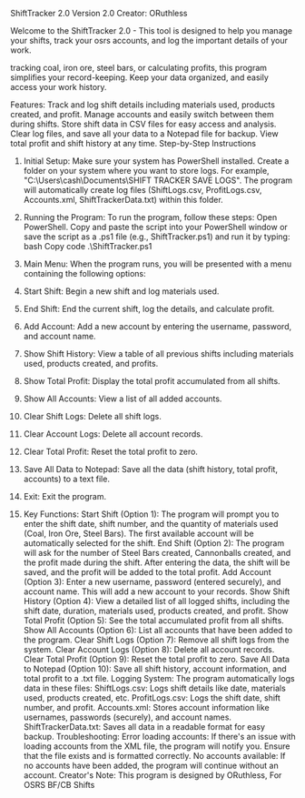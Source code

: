ShiftTracker 2.0
Version 2.0
Creator: ORuthless

Welcome to the ShiftTracker 2.0 - This tool is designed to help you manage your shifts, track your osrs accounts, and log the important details of your work. 

tracking coal, iron ore, steel bars, or calculating profits, 
this program simplifies your record-keeping. Keep your data organized, and easily access your work history.

Features:
Track and log shift details including materials used, products created, and profit.
Manage accounts and easily switch between them during shifts.
Store shift data in CSV files for easy access and analysis.
Clear log files, and save all your data to a Notepad file for backup.
View total profit and shift history at any time.
Step-by-Step Instructions
1. Initial Setup:
Make sure your system has PowerShell installed.
Create a folder on your system where you want to store logs. For example, "C:\Users\cash\Documents\SHIFT TRACKER SAVE LOGS".
The program will automatically create log files (ShiftLogs.csv, ProfitLogs.csv, Accounts.xml, ShiftTrackerData.txt) within this folder.

3. Running the Program:
To run the program, follow these steps:
Open PowerShell.
Copy and paste the script into your PowerShell window or save the script as a .ps1 file (e.g., ShiftTracker.ps1) and run it by typing:
bash
Copy code
.\ShiftTracker.ps1

3. Main Menu:
When the program runs, you will be presented with a menu containing the following options:

1. Start Shift: Begin a new shift and log materials used.
2. End Shift: End the current shift, log the details, and calculate profit.
3. Add Account: Add a new account by entering the username, password, and account name.
4. Show Shift History: View a table of all previous shifts including materials used, products created, and profits.
5. Show Total Profit: Display the total profit accumulated from all shifts.
6. Show All Accounts: View a list of all added accounts.
7. Clear Shift Logs: Delete all shift logs.
8. Clear Account Logs: Delete all account records.
9. Clear Total Profit: Reset the total profit to zero.
10. Save All Data to Notepad: Save all the data (shift history, total profit, accounts) to a text file.
11. Exit: Exit the program.
  
4. Key Functions:
Start Shift (Option 1):
The program will prompt you to enter the shift date, shift number, and the quantity of materials used (Coal, Iron Ore, Steel Bars).
The first available account will be automatically selected for the shift.
End Shift (Option 2):
The program will ask for the number of Steel Bars created, Cannonballs created, and the profit made during the shift.
After entering the data, the shift will be saved, and the profit will be added to the total profit.
Add Account (Option 3):
Enter a new username, password (entered securely), and account name. This will add a new account to your records.
Show Shift History (Option 4):
View a detailed list of all logged shifts, including the shift date, duration, materials used, products created, and profit.
Show Total Profit (Option 5):
See the total accumulated profit from all shifts.
Show All Accounts (Option 6):
List all accounts that have been added to the program.
Clear Shift Logs (Option 7):
Remove all shift logs from the system.
Clear Account Logs (Option 8):
Delete all account records.
Clear Total Profit (Option 9):
Reset the total profit to zero.
Save All Data to Notepad (Option 10):
Save all shift history, account information, and total profit to a .txt file.
Logging System:
The program automatically logs data in these files:
ShiftLogs.csv: Logs shift details like date, materials used, products created, etc.
ProfitLogs.csv: Logs the shift date, shift number, and profit.
Accounts.xml: Stores account information like usernames, passwords (securely), and account names.
ShiftTrackerData.txt: Saves all data in a readable format for easy backup.
Troubleshooting:
Error loading accounts: If there's an issue with loading accounts from the XML file, the program will notify you. Ensure that the file exists and is formatted correctly.
No accounts available: If no accounts have been added, the program will continue without an account.
Creator's Note:
This program is designed by ORuthless, For OSRS BF/CB Shifts
